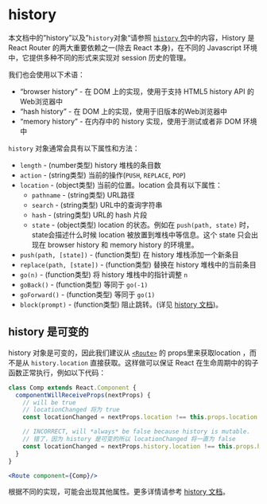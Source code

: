 # history

本文档中的”history”以及”`history`对象“请参照 [`history` 包](https://github.com/ReactTraining/history)中的内容，History 是 React Router 的两大重要依赖之一(除去 React 本身)，在不同的 Javascript 环境中，它提供多种不同的形式来实现对 session 历史的管理。

我们也会使用以下术语：

- “browser history” - 在 DOM 上的实现，使用于支持 HTML5 history API 的Web浏览器中
- “hash history” - 在 DOM 上的实现，使用于旧版本的Web浏览器中
- “memory history” - 在内存中的 history 实现，使用于测试或者非 DOM 环境中

`history` 对象通常会具有以下属性和方法：

- `length` - (number类型) history 堆栈的条目数  
- `action` - (string类型) 当前的操作(`PUSH`, `REPLACE`, `POP`)
- `location` - (object类型) 当前的位置。location 会具有以下属性：
  - `pathname` - (string类型) URL路径
  - `search` - (string类型) URL中的查询字符串
  - `hash` - (string类型) URL的 hash 片段
  - `state` - (object类型) location 的状态。例如在 `push(path, state)` 时，state会描述什么时候 location 被放置到堆栈中等信息。这个 state 只会出现在 browser history 和 memory history 的环境里。
- `push(path, [state])` - (function类型) 在 history 堆栈添加一个新条目
- `replace(path, [state])` - (function类型) 替换在 history 堆栈中的当前条目
- `go(n)` - (function类型) 将 history 堆栈中的指针调整 `n`
- `goBack()` - (function类型) 等同于 `go(-1)`
- `goForward()` - (function类型) 等同于 `go(1)`
- `block(prompt)` - (function类型) 阻止跳转。(详见 [history 文档](https://github.com/ReactTraining/history#blocking-transitions))。

## history 是可变的  
history 对象是可变的，因此我们建议从 [`<Route>`](./Route.md) 的 props里来获取location ，而不是从 `history.location` 直接获取。这样做可以保证 React 在生命周期中的钩子函数正常执行，例如以下代码：

```jsx
class Comp extends React.Component {
  componentWillReceiveProps(nextProps) {
    // will be true
    // locationChanged 将为 true
    const locationChanged = nextProps.location !== this.props.location

    // INCORRECT, will *always* be false because history is mutable.
    // 错了，因为 history 是可变的所以 locationChanged 将一直为 false
    const locationChanged = nextProps.history.location !== this.props.history.location
  }
}

<Route component={Comp}/>
```

根据不同的实现，可能会出现其他属性。更多详情请参考 [history 文档](https:github.comReactTraininghistory)。
